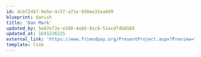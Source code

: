```yaml
---
id: 4cbf2d47-9e5e-4c57-a71e-930ee31ea8d9
blueprint: danish
title: 'Dan Mark'
updated_by: 5eb7e72e-e580-4a8d-81c6-51acd7db6565
updated_at: 1641226225
external_link: 'https://www.friendpay.org/PresentProject.aspx?Preview=true&Pkey=1398'
template: link
---
```

